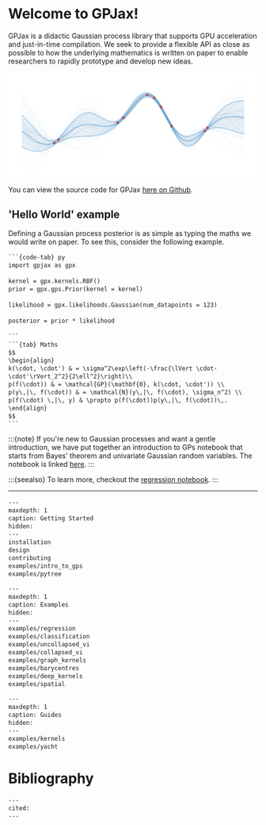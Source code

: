 # Welcome to GPJax!

GPJax is a didactic Gaussian process library that supports GPU
acceleration and just-in-time compilation. We seek to provide a flexible
API as close as possible to how the underlying mathematics is written on
paper to enable researchers to rapidly prototype and develop new ideas.

![Gaussian process posterior.](./_static/GP.svg)

You can view the source code for GPJax [here on
Github](https://github.com/thomaspinder/GPJax).

## \'Hello World\' example

Defining a Gaussian process posterior is as simple as typing the maths we
would write on paper. To see this, consider the following example.

````{tabs}
```{code-tab} py
import gpjax as gpx

kernel = gpx.kernels.RBF()
prior = gpx.gps.Prior(kernel = kernel)

likelihood = gpx.likelihoods.Gaussian(num_datapoints = 123)

posterior = prior * likelihood

```
```{tab} Maths
$$
\begin{align}
k(\cdot, \cdot') & = \sigma^2\exp\left(-\frac{\lVert \cdot- \cdot'\rVert_2^2}{2\ell^2}\right)\\
p(f(\cdot)) & = \mathcal{GP}(\mathbf{0}, k(\cdot, \cdot')) \\
p(y\,|\, f(\cdot)) & = \mathcal{N}(y\,|\, f(\cdot), \sigma_n^2) \\
p(f(\cdot) \,|\, y) & \propto p(f(\cdot))p(y\,|\, f(\cdot))\,.
\end{align}
$$
```
````

:::{note}
If you're new to Gaussian processes and want a gentle introduction, we have put together an introduction to GPs notebook that starts from Bayes' theorem and univariate Gaussian random variables. The notebook is linked [here](https://gpjax.readthedocs.io/en/latest/examples/intro_to_gps.html).
:::

:::{seealso}
To learn more, checkout the [regression
notebook](https://gpjax.readthedocs.io/en/latest/examples/regression.html).
:::

---

```{toctree}
---
maxdepth: 1
caption: Getting Started
hidden:
---
installation
design
contributing
examples/intro_to_gps
examples/pytree
```

```{toctree}
---
maxdepth: 1
caption: Examples
hidden:
---
examples/regression
examples/classification
examples/uncollapsed_vi
examples/collapsed_vi
examples/graph_kernels
examples/barycentres
examples/deep_kernels
examples/spatial
```

```{toctree}
---
maxdepth: 1
caption: Guides
hidden:
---
examples/kernels
examples/yacht
```


# Bibliography

```{bibliography}
---
cited:
---
```
